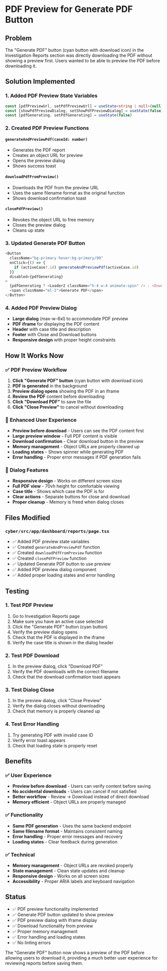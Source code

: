 # PDF Preview for Generate PDF Button

## Problem
The "Generate PDF" button (cyan button with download icon) in the Investigation Reports section was directly downloading the PDF without showing a preview first. Users wanted to be able to preview the PDF before downloading it.

## Solution Implemented

### 1. **Added PDF Preview State Variables**
```typescript
const [pdfPreviewUrl, setPdfPreviewUrl] = useState<string | null>(null)
const [showPdfPreviewDialog, setShowPdfPreviewDialog] = useState(false)
const [pdfGenerating, setPdfGenerating] = useState(false)
```

### 2. **Created PDF Preview Functions**

#### **`generateAndPreviewPdf(caseId: number)`**
- Generates the PDF report
- Creates an object URL for preview
- Opens the preview dialog
- Shows success toast

#### **`downloadPdfFromPreview()`**
- Downloads the PDF from the preview URL
- Uses the same filename format as the original function
- Shows download confirmation toast

#### **`closePdfPreview()`**
- Revokes the object URL to free memory
- Closes the preview dialog
- Cleans up state

### 3. **Updated Generate PDF Button**
```typescript
<Button
  className="bg-primary hover:bg-primary/90"
  onClick={() => {
    if (activeCase?.id) generateAndPreviewPdf(activeCase.id)
  }}
  disabled={pdfGenerating}
>
  {pdfGenerating ? <Loader2 className="h-4 w-4 animate-spin" /> : <Download className="h-4 w-4" />}
  <span className="ml-2">Generate PDF</span>
</Button>
```

### 4. **Added PDF Preview Dialog**
- **Large dialog** (max-w-6xl) to accommodate PDF preview
- **PDF iframe** for displaying the PDF content
- **Header** with case title and description
- **Footer** with Close and Download buttons
- **Responsive design** with proper height constraints

## How It Works Now

### ✅ **PDF Preview Workflow**
1. **Click "Generate PDF" button** (cyan button with download icon)
2. **PDF is generated** in the background
3. **Preview dialog opens** showing the PDF in an iframe
4. **Review the PDF** content before downloading
5. **Click "Download PDF"** to save the file
6. **Click "Close Preview"** to cancel without downloading

### 🎯 **Enhanced User Experience**
- **Preview before download** - Users can see the PDF content first
- **Large preview window** - Full PDF content is visible
- **Download confirmation** - Clear download button in the preview
- **Memory management** - Object URLs are properly cleaned up
- **Loading states** - Shows spinner while generating PDF
- **Error handling** - Proper error messages if PDF generation fails

### 📱 **Dialog Features**
- **Responsive design** - Works on different screen sizes
- **Full PDF view** - 70vh height for comfortable viewing
- **Case title** - Shows which case the PDF is for
- **Clear actions** - Separate buttons for close and download
- **Proper cleanup** - Memory is freed when dialog closes

## Files Modified

### **`cyber/src/app/dashboard/reports/page.tsx`**
- ✅ Added PDF preview state variables
- ✅ Created `generateAndPreviewPdf` function
- ✅ Created `downloadPdfFromPreview` function
- ✅ Created `closePdfPreview` function
- ✅ Updated Generate PDF button to use preview
- ✅ Added PDF preview dialog component
- ✅ Added proper loading states and error handling

## Testing

### 1. **Test PDF Preview**
1. Go to Investigation Reports page
2. Make sure you have an active case selected
3. Click the "Generate PDF" button (cyan button)
4. Verify the preview dialog opens
5. Check that the PDF is displayed in the iframe
6. Verify the case title is shown in the dialog header

### 2. **Test PDF Download**
1. In the preview dialog, click "Download PDF"
2. Verify the PDF downloads with the correct filename
3. Check that the download confirmation toast appears

### 3. **Test Dialog Close**
1. In the preview dialog, click "Close Preview"
2. Verify the dialog closes without downloading
3. Check that memory is properly cleaned up

### 4. **Test Error Handling**
1. Try generating PDF with invalid case ID
2. Verify error toast appears
3. Check that loading state is properly reset

## Benefits

### ✅ **User Experience**
- **Preview before download** - Users can verify content before saving
- **No accidental downloads** - Users can cancel if not satisfied
- **Better workflow** - Review → Download instead of direct download
- **Memory efficient** - Object URLs are properly managed

### ✅ **Functionality**
- **Same PDF generation** - Uses the same backend endpoint
- **Same filename format** - Maintains consistent naming
- **Error handling** - Proper error messages and recovery
- **Loading states** - Clear feedback during generation

### ✅ **Technical**
- **Memory management** - Object URLs are revoked properly
- **State management** - Clean state updates and cleanup
- **Responsive design** - Works on all screen sizes
- **Accessibility** - Proper ARIA labels and keyboard navigation

## Status
- ✅ PDF preview functionality implemented
- ✅ Generate PDF button updated to show preview
- ✅ PDF preview dialog with iframe display
- ✅ Download functionality from preview
- ✅ Proper memory management
- ✅ Error handling and loading states
- ✅ No linting errors

The "Generate PDF" button now shows a preview of the PDF before allowing users to download it, providing a much better user experience for reviewing reports before saving them.
